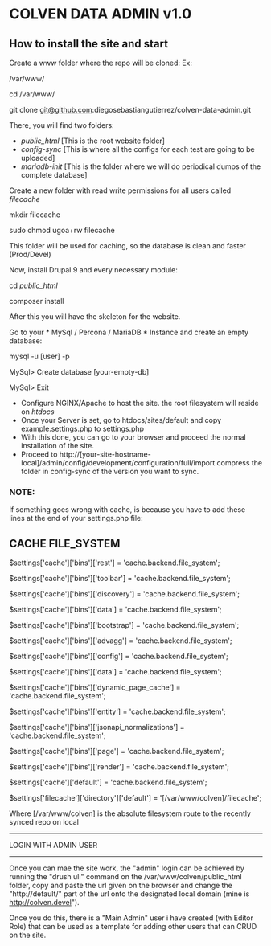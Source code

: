 # COLVEN DATA ADMIN v1.0
## How to install the site and start

Create a www folder where the repo will be cloned:
Ex:

/var/www/

cd /var/www/

git clone git@github.com:diegosebastiangutierrez/colven-data-admin.git

There, you will find two folders:

- *public_html* [This is the root website folder]
- *config-sync* [This is where all the configs for each test are going to be uploaded]
- *mariadb-init* [This is the folder where we will do periodical dumps of the complete database]

Create a new folder with read write permissions for all users called *filecache*

mkdir filecache

sudo chmod ugoa+rw filecache

This folder will be used for caching, so the database is clean and faster (Prod/Devel)


Now, install Drupal 9 and every necessary module:

cd *public_html*

composer install

After this you will have the skeleton for the website.


Go to your * MySql / Percona / MariaDB * Instance and create an empty database:

mysql -u [user] -p

MySql> Create database [your-empty-db]

MySql> Exit

- Configure NGINX/Apache to host the site. the root filesystem will reside on *htdocs*
- Once your Server is set, go to htdocs/sites/default and copy example.settings.php to settings.php
- With this done, you can go to your browser and proceed the normal installation of the site.
- Proceed to
http://[your-site-hostname-local]/admin/config/development/configuration/full/import
compress the folder in config-sync of the version you want to sync.

### NOTE:

If something goes wrong with cache, is because you have to add these lines at the end
of your settings.php file:

## CACHE FILE_SYSTEM

$settings['cache']['bins']['rest'] = 'cache.backend.file_system';

$settings['cache']['bins']['toolbar'] = 'cache.backend.file_system';

$settings['cache']['bins']['discovery'] = 'cache.backend.file_system';

$settings['cache']['bins']['data'] = 'cache.backend.file_system';

$settings['cache']['bins']['bootstrap'] = 'cache.backend.file_system';

$settings['cache']['bins']['advagg'] = 'cache.backend.file_system';

$settings['cache']['bins']['config'] = 'cache.backend.file_system';

$settings['cache']['bins']['data'] = 'cache.backend.file_system';

$settings['cache']['bins']['dynamic_page_cache'] = 'cache.backend.file_system';

$settings['cache']['bins']['entity'] = 'cache.backend.file_system';

$settings['cache']['bins']['jsonapi_normalizations'] = 'cache.backend.file_system';

$settings['cache']['bins']['page'] = 'cache.backend.file_system';

$settings['cache']['bins']['render'] = 'cache.backend.file_system';

$settings['cache']['default'] = 'cache.backend.file_system';

$settings['filecache']['directory']['default'] = '[/var/www/colven]/filecache';

Where [/var/www/colven] is the absolute filesystem route to the recently synced repo on local


***********************************
LOGIN WITH ADMIN USER
***********************************

Once you can mae the site work, the "admin" login can be achieved by running the "drush uli" command
on the /var/www/colven/public_html folder, copy and paste the url given on the browser and change the 
"http://default/" part of the url onto the designated local domain (mine is http://colven.devel").

Once you do this, there is a "Main Admin" user i have created (with Editor Role) that can be used as a 
template for adding other users that can CRUD on the site.






